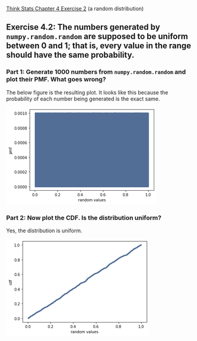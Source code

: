 [Think Stats Chapter 4 Exercise 2](http://greenteapress.com/thinkstats2/html/thinkstats2005.html#toc41) (a random distribution)

## Exercise 4.2: The numbers generated by `numpy.random.random` are supposed to be uniform between 0 and 1; that is, every value in the range should have the same probability.

### Part 1: Generate 1000 numbers from `numpy.random.random` and plot their PMF.  What goes wrong?

The below figure is the resulting plot. It looks like this because the probability of each number being generated is the exact same.

![PMF of np.random.random values](https://github.com/edubu2/dsp/blob/master/lessons/statistics/images/4-2-pmf.png)

### Part 2: Now plot the CDF. Is the distribution uniform?

Yes, the distribution is uniform.

![CDF of np.random.random values](https://github.com/edubu2/dsp/blob/master/lessons/statistics/images/4-2-cdf.png)


